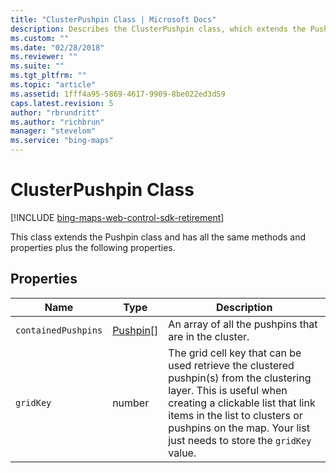 ```yaml
---
title: "ClusterPushpin Class | Microsoft Docs"
description: Describes the ClusterPushpin class, which extends the Pushpin class, and provides descriptions for each of its properties.
ms.custom: ""
ms.date: "02/28/2018"
ms.reviewer: ""
ms.suite: ""
ms.tgt_pltfrm: ""
ms.topic: "article"
ms.assetid: 1fff4a95-5869-4617-9909-8be022ed3d59
caps.latest.revision: 5
author: "rbrundritt"
ms.author: "richbrun"
manager: "stevelom"
ms.service: "bing-maps"
---
```


# ClusterPushpin Class

[!INCLUDE [bing-maps-web-control-sdk-retirement](../../includes/bing-maps-web-control-sdk-retirement.md)]

This class extends the Pushpin class and has all the same methods and properties plus the following properties.

## Properties

Name                  | Type          | Description
--------------------- | ------------- | ------------------------------------
`containedPushpins`   | [Pushpin](../../map-control-api/pushpin-class.md)[]     | An array of all the pushpins that are in the cluster.
`gridKey`             | number        | The grid cell key that can be used retrieve the clustered pushpin(s) from the clustering layer. This is useful when creating a clickable list that link items in the list to clusters or pushpins on the map. Your list just needs to store the `gridKey` value.
